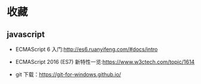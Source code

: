 # 收藏

## javascript

- ECMAScript 6 入门:http://es6.ruanyifeng.com/#docs/intro

- ECMAScript 2016 (ES7) 新特性一览:https://www.w3ctech.com/topic/1614

- git 下载：https://git-for-windows.github.io/
